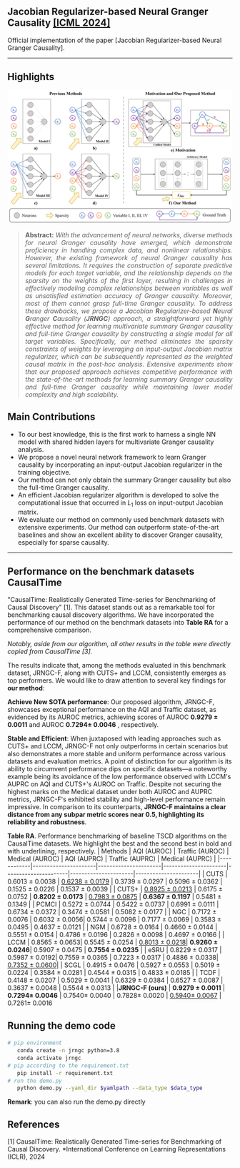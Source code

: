 ## Jacobian Regularizer-based Neural Granger Causality [[ICML 2024]](https://openreview.net/group?id=ICML.cc/2024)
Official implementation of the paper [Jacobian Regularizer-based Neural Granger Causality].
<hr />

## Highlights
![main figure](method.jpg)
> **<p align="justify"> Abstract:** *With the advancement of neural networks, diverse methods for neural Granger causality have emerged, which demonstrate proficiency in handling complex data, and nonlinear relationships. However, the existing framework of neural Granger causality has several limitations. It requires the construction of separate predictive models for each target variable, and the relationship depends on the sparsity on the weights of the first layer, resulting in challenges in effectively modeling complex relationships between variables as well as unsatisfied estimation accuracy of Granger causality. Moreover, most of them cannot grasp full-time Granger causality. To address these drawbacks, we propose a **J**acobian **R**egularizer-based **N**eural **G**ranger **C**ausality (**JRNGC**) approach, a straightforward yet highly effective method for learning multivariate summary Granger causality and full-time Granger causality by constructing a single model for all target variables. Specifically, our method eliminates the sparsity constraints of weights by leveraging an input-output Jacobian matrix regularizer, which can be subsequently represented as the weighted causal matrix in the post-hoc analysis. Extensive experiments show that our proposed approach achieves competitive performance with the state-of-the-art methods for learning summary Granger causality and full-time Granger causality while maintaining lower model complexity and high scalability.* </p>
## Main Contributions
- To our best knowledge, this is the first work to harness a single NN model with shared hidden layers for multivariate Granger causality analysis. 
- We propose a novel neural network framework to learn  Granger causality by incorporating an input-output Jacobian regularizer in the training objective. 
- Our method can not only obtain the summary Granger causality but also the full-time Granger causality.
- An efficient Jacobian regularizer algorithm is developed to solve the computational issue that occurred in ${L_1}$ loss on input-output Jacobian matrix. 
- We evaluate our method on commonly used benchmark datasets with extensive experiments. Our method can outperform state-of-the-art baselines and show an excellent ability to discover Granger causality, especially for sparse causality.
<hr />

## Performance on the benchmark datasets CausalTime

"CausalTime: Realistically Generated Time-series for Benchmarking of Causal Discovery" [1]. This dataset stands out as a remarkable tool for benchmarking causal discovery algorithms. We have incorporated the performance of our method on the benchmark datasets into **Table RA** for a comprehensive comparison.

*Notably, aside from our algorithm, all other results in the table were directly copied from CausalTime [3].*

The results indicate that, among the methods evaluated in this benchmark dataset, JRNGC-F, along with CUTS+ and LCCM, consistently emerges as top performers. We would like to draw attention to several key findings for **our method**:

**Achieve New SOTA performance**: Our proposed algorithm, JRNGC-F, showcases exceptional performance on the AQI and Traffic dataset, as evidenced by its AUROC metrics, achieving scores of AUROC **0.9279 ± 0.0011** and AUROC **0.7294± 0.0046** , respectively. 

**Stable and Efficient**: When juxtaposed with leading approaches such as CUTS+ and LCCM, JRNGC-F not only outperforms in certain scenarios but also demonstrates a more stable and uniform performance across various datasets and evaluation metrics. A point of distinction for our algorithm is its ability to circumvent performance dips on specific datasets—a noteworthy example being its avoidance of the low performance observed with LCCM's AUPRC on AQI and CUTS+'s AUROC on Traffic. Despite not securing the highest marks on the Medical dataset under both AUROC and AUPRC metrics, JRNGC-F's exhibited stability and high-level performance remain impressive. In comparison to its counterparts, **JRNGC-F maintains a clear distance from any subpar metric scores near 0.5, highlighting its reliability and robustness**.

**Table RA**. Performance benchmarking of baseline TSCD algorithms on the CausalTime datasets. We highlight the best and the second best in bold and with underlining, respectively.
| Methods | AQI (AUROC)          | Traffic (AUROC)      | Medical (AUROC)      | AQI (AUPRC)          | Traffic (AUPRC)      | Medical (AUPRC)      |
|------------|----------------------|----------------------|----------------------|----------------------|----------------------|----------------------|
| CUTS    | 0.6013 ± 0.0038      | <u>0.6238 ± 0.0179</u>     | 0.3739 ± 0.0297      | 0.5096 ± 0.0362      | 0.1525 ± 0.0226      | 0.1537 ± 0.0039      |
| CUTS+   | <u>0.8925 ± 0.0213</u>   | 0.6175 ± 0.0752      | **0.8202 ± 0.0173**  |   <u>0.7983 ± 0.0875</u>  | **0.6367 ± 0.1197**  | 0.5481 ± 0.1349      |
| PCMCI   | 0.5272 ± 0.0744      | 0.5422 ± 0.0737      | 0.6991 ± 0.0111      | 0.6734 ± 0.0372      | 0.3474 ± 0.0581      | 0.5082 ± 0.0177      |
| NGC     | 0.7172 ± 0.0076      | 0.6032 ± 0.0056| 0.5744 ± 0.0096      | 0.7177 ± 0.0069      | 0.3583 ± 0.0495      | 0.4637 ± 0.0121      |
| NGM     | 0.6728 ± 0.0164      | 0.4660 ± 0.0144      | 0.5551 ± 0.0154      | 0.4786 ± 0.0196      | 0.2826 ± 0.0098      | 0.4697 ± 0.0166      |
| LCCM    | 0.8565 ± 0.0653| 0.5545 ± 0.0254      | <u>0.8013 ± 0.0218</u>| **0.9260 ± 0.0246**| 0.5907 ± 0.0475      | **0.7554 ± 0.0235**  |
| eSRU    | 0.8229 ± 0.0317      | 0.5987 ± 0.0192| 0.7559 ± 0.0365 | 0.7223 ± 0.0317      | 0.4886 ± 0.0338| <u>0.7352 ± 0.0600</u>|
| SCGL    | 0.4915 ± 0.0476      | 0.5927 ± 0.0553      | 0.5019 ± 0.0224      | 0.3584 ± 0.0281      | 0.4544 ± 0.0315      | 0.4833 ± 0.0185      |
| TCDF    | 0.4148 ± 0.0207      | 0.5029 ± 0.0041      | 0.6329 ± 0.0384      | 0.6527 ± 0.0087      | 0.3637 ± 0.0048      | 0.5544 ± 0.0313      |
|**JRNGC-F (ours)**   | **0.9279 ± 0.0011** | **0.7294± 0.0046** | 0.7540± 0.0040 | 0.7828± 0.0020 | <u>0.5940± 0.0067</u> | 0.7261± 0.0016



## Running the demo code 
```bash
# pip environment
   conda create -n jrngc python=3.8
   conda activate jrngc
# pip according to the requirement.txt
   pip install -r requirement.txt
# run the demo.py
   python demo.py --yaml_dir $yamlpath --data_type $data_type
```
    
**Remark**: you can also run the demo.py directly

## References
[1] CausalTime: Realistically Generated Time-series for Benchmarking of Causal Discovery. *International Conference on Learning Representations (ICLR), 2024